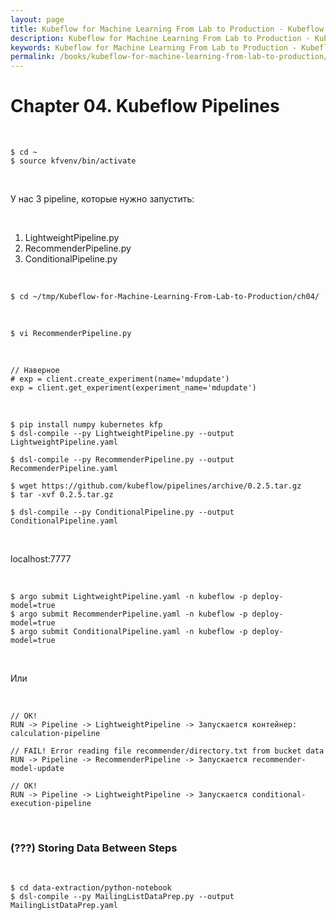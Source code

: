 ```yaml
---
layout: page
title: Kubeflow for Machine Learning From Lab to Production - Kubeflow Pipelines
description: Kubeflow for Machine Learning From Lab to Production - Kubeflow Pipelines
keywords: Kubeflow for Machine Learning From Lab to Production - Kubeflow Pipelines
permalink: /books/kubeflow-for-machine-learning-from-lab-to-production/kubeflow-pipelines/
---
```


# Chapter 04. Kubeflow Pipelines

<br/>

```
$ cd ~
$ source kfvenv/bin/activate
```

<br/>

У нас 3 pipeline, которые нужно запустить:

<br/>

1. LightweightPipeline.py
2. RecommenderPipeline.py
3. ConditionalPipeline.py

<br/>

```
$ cd ~/tmp/Kubeflow-for-Machine-Learning-From-Lab-to-Production/ch04/
```

<br/>

```
$ vi RecommenderPipeline.py
```

<br/>

```
// Наверное
# exp = client.create_experiment(name='mdupdate')
exp = client.get_experiment(experiment_name='mdupdate')
```

<br/>

```
$ pip install numpy kubernetes kfp
$ dsl-compile --py LightweightPipeline.py --output LightweightPipeline.yaml

$ dsl-compile --py RecommenderPipeline.py --output RecommenderPipeline.yaml

$ wget https://github.com/kubeflow/pipelines/archive/0.2.5.tar.gz
$ tar -xvf 0.2.5.tar.gz

$ dsl-compile --py ConditionalPipeline.py --output ConditionalPipeline.yaml
```

<br/>

localhost:7777

<br/>

<!-- ```

argo submit training-sk-mnist-workflow.yaml -n kubeflow
argo submit serving-sk-mnist-workflow.yaml -n kubeflow -p deploy-model=true
``` -->

```
$ argo submit LightweightPipeline.yaml -n kubeflow -p deploy-model=true
$ argo submit RecommenderPipeline.yaml -n kubeflow -p deploy-model=true
$ argo submit ConditionalPipeline.yaml -n kubeflow -p deploy-model=true
```

<br/>

Или

<br/>

```
// OK!
RUN -> Pipeline -> LightweightPipeline -> Запускается контейнер: calculation-pipeline

// FAIL! Error reading file recommender/directory.txt from bucket data
RUN -> Pipeline -> RecommenderPipeline -> Запускается recommender-model-update

// OK!
RUN -> Pipeline -> LightweightPipeline -> Запускается conditional-execution-pipeline
```

<br/>

### (???) Storing Data Between Steps

<br/>

```
$ cd data-extraction/python-notebook
$ dsl-compile --py MailingListDataPrep.py --output MailingListDataPrep.yaml
```
